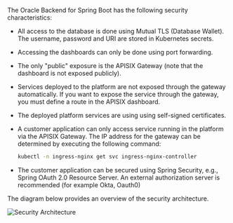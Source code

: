 The Oracle Backend for Spring Boot has the following security characteristics:

- All access to the database is done using Mutual TLS (Database Wallet). The username, password and URI are stored in Kubernetes secrets.
- Accessing the dashboards can only be done using port forwarding.
- The only "public" exposure is the APISIX Gateway (note that the dashboard is not exposed publicly).
- Services deployed to the platform are not exposed through the gateway automatically. If you want to expose the service through the gateway, you must define a route in the APISIX dashboard.
- The deployed platform services are using using self-signed certificates.
- A customer application can only access service running in the platform via the APISIX Gateway. The IP address for the gateway can be determined by executing the following command:


    ```bash
    kubectl -n ingress-nginx get svc ingress-nginx-controller
    ```

- The customer application can be secured using Spring Security, e.g., Spring OAuth 2.0 Resource Server. An external authorization server is recommended (for example Okta, Oauth0)

The diagram below provides an overview of the security architecture.

![Security Architecture](../ebaas-security-architecture.png)